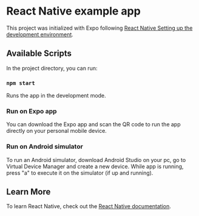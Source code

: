 # React Native example app

This project was initialized with Expo following [React Native Setting up the development environment](https://reactnative.dev/docs/environment-setup).

## Available Scripts

In the project directory, you can run:

### `npm start`

Runs the app in the development mode.

### Run on Expo app

You can download the Expo app and scan the QR code to run the app directly on your personal mobile device.

### Run on Android simulator

To run an Android simulator, download Android Studio on your pc, go to Virtual Device Manager and create a new device. While app is running, press "a" to execute it on the simulator (if up and running).

## Learn More

To learn React Native, check out the [React Native documentation](https://reactnative.dev/).
